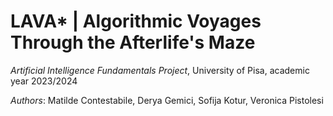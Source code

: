 # **LAVA\* | Algorithmic Voyages Through the Afterlife's Maze**

*Artificial Intelligence Fundamentals Project*, University of Pisa, academic year 2023/2024

*Authors*: 
Matilde Contestabile, Derya Gemici, Sofija Kotur, Veronica Pistolesi